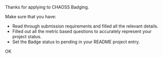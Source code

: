 Thanks for applying to CHAOSS Badging.

Make sure that you have:

- Read through submission requirements and filled all the relevant details.
- Filled out all the metric based questions to accurately represent your project status.
- Set the Badge status to pending in your README project entry.

OK
